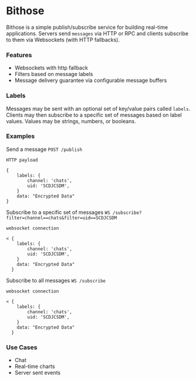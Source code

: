 # Bithose

Bithose is a simple publish/subscribe service for building real-time applications. Servers send `messages` via
HTTP or RPC and clients subscribe to them via Websockets (with HTTP fallbacks).

### Features

- Websockets with http fallback
- Filters based on message labels
- Message delivery guarantee via configurable message buffers

### Labels

Messages may be sent with an optional set of key/value pairs called `labels`. Clients may then subscribe
to a specific set of messages based on label values. Values may be strings, numbers, or booleans.

### Examples

Send a message `POST /publish`
```
HTTP payload

{
    labels: {
        channel: 'chats',
        uid: 'SCDJCSDM',
    }
    data: "Encrypted Data"
}
```

Subscribe to a specific set of messages `WS /subscribe?filter=channel==chats&filter=uid==SCDJCSDM`
```
websocket connection

< {
    labels: {
        channel: 'chats',
        uid: 'SCDJCSDM',
    }
    data: "Encrypted Data"
  }
```

Subscribe to all messages `WS /subscribe`
```
websocket connection

< {
    labels: {
        channel: 'chats',
        uid: 'SCDJCSDM',
    }
    data: "Encrypted Data"
  }
```

### Use Cases

- Chat
- Real-time charts
- Server sent events